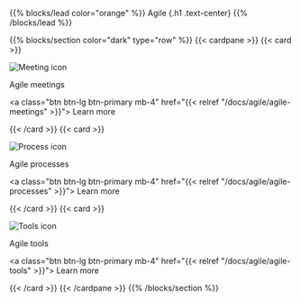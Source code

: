 {{% blocks/lead color="orange" %}}
Agile
{.h1 .text-center}
{{% /blocks/lead %}}

{{% blocks/section color="dark" type="row" %}}
{{< cardpane >}}
{{< card >}}

![Meeting icon](/meeting.png)

Agile meetings

<a class="btn btn-lg btn-primary mb-4" href="{{< relref "/docs/agile/agile-meetings" >}}">
Learn more <i class="fas fa-arrow-alt-circle-right ms-2"></i>
</a>

{{< /card >}}
{{< card >}}

![Process icon](/process.png)

Agile processes

<a class="btn btn-lg btn-primary mb-4" href="{{< relref "/docs/agile/agile-processes" >}}">
Learn more <i class="fas fa-arrow-alt-circle-right ms-2"></i>
</a>

{{< /card >}}
{{< card >}}

![Tools icon](/tools.png)

Agile tools

<a class="btn btn-lg btn-primary mb-4" href="{{< relref "/docs/agile/agile-tools" >}}">
Learn more <i class="fas fa-arrow-alt-circle-right ms-2"></i>
</a>

{{< /card >}}
{{< /cardpane >}}
{{% /blocks/section %}}